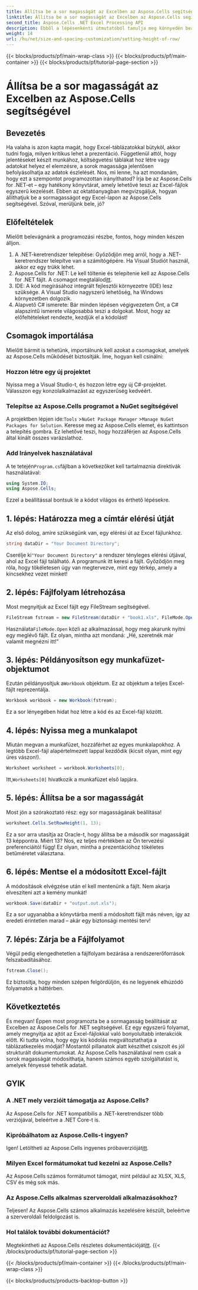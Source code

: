 ```yaml
---
title: Állítsa be a sor magasságát az Excelben az Aspose.Cells segítségével
linktitle: Állítsa be a sor magasságát az Excelben az Aspose.Cells segítségével
second_title: Aspose.Cells .NET Excel Processing API
description: Ebből a lépésenkénti útmutatóból tanulja meg könnyedén beállítani a sormagasságot az Excelben az Aspose.Cells for .NET használatával.
weight: 14
url: /hu/net/size-and-spacing-customization/setting-height-of-row/
---
```


{{< blocks/products/pf/main-wrap-class >}}
{{< blocks/products/pf/main-container >}}
{{< blocks/products/pf/tutorial-page-section >}}

# Állítsa be a sor magasságát az Excelben az Aspose.Cells segítségével

## Bevezetés
Ha valaha is azon kapta magát, hogy Excel-táblázatokkal bütyköl, akkor tudni fogja, milyen kritikus lehet a prezentáció. Függetlenül attól, hogy jelentéseket készít munkához, költségvetési táblákat hoz létre vagy adatokat helyez el elemzésre, a sorok magassága jelentősen befolyásolhatja az adatok észlelését. Nos, mi lenne, ha azt mondanám, hogy ezt a szempontot programozottan irányíthatod? Írja be az Aspose.Cells for .NET-et – egy hatékony könyvtárat, amely lehetővé teszi az Excel-fájlok egyszerű kezelését. Ebben az oktatóanyagban megvizsgáljuk, hogyan állíthatjuk be a sormagasságot egy Excel-lapon az Aspose.Cells segítségével.
Szóval, merüljünk bele, jó?
## Előfeltételek
Mielőtt belevágnánk a programozási részbe, fontos, hogy minden készen álljon. 
1. A .NET-keretrendszer telepítése: Győződjön meg arról, hogy a .NET-keretrendszer telepítve van a számítógépére. Ha Visual Studiót használ, akkor ez egy trükk lehet.
2.  Aspose.Cells for .NET: Le kell töltenie és telepítenie kell az Aspose.Cells for .NET fájlt. A csomagot megtalálod[itt](https://releases.aspose.com/cells/net/).
3. IDE: A kód megírásához integrált fejlesztői környezetre (IDE) lesz szüksége. A Visual Studio nagyszerű lehetőség, ha Windows környezetben dolgozik.
4. Alapvető C# ismerete: Bár minden lépésen végigvezetem Önt, a C# alapszintű ismerete világosabbá teszi a dolgokat.
Most, hogy az előfeltételeket rendezte, kezdjük el a kódolást!
## Csomagok importálása
Mielőtt bármit is tehetünk, importálnunk kell azokat a csomagokat, amelyek az Aspose.Cells működését biztosítják. Íme, hogyan kell csinálni:
### Hozzon létre egy új projektet
Nyissa meg a Visual Studio-t, és hozzon létre egy új C#-projektet. Válasszon egy konzolalkalmazást az egyszerűség kedvéért. 
### Telepítse az Aspose.Cells programot a NuGet segítségével
 A projektben lépjen ide:`Tools` >`NuGet Package Manager` >`Manage NuGet Packages for Solution`. Keresse meg az Aspose.Cells elemet, és kattintson a telepítés gombra. Ez lehetővé teszi, hogy hozzáférjen az Aspose.Cells által kínált összes varázslathoz.
### Add Irányelvek használatával
 A te tetején`Program.cs`fájlban a következőket kell tartalmaznia direktívák használatával:
```csharp
using System.IO;
using Aspose.Cells;
```
Ezzel a beállítással bontsuk le a kódot világos és érthető lépésekre.

## 1. lépés: Határozza meg a címtár elérési útját
Az első dolog, amire szükségünk van, egy elérési út az Excel fájlunkhoz. 
```csharp
string dataDir = "Your Document Directory";
```
 Cserélje ki`"Your Document Directory"` a rendszer tényleges elérési útjával, ahol az Excel fájl található. A programunk itt keresi a fájlt. Győződjön meg róla, hogy tökéletesen úgy van megtervezve, mint egy térkép, amely a kincsekhez vezet minket!
## 2. lépés: Fájlfolyam létrehozása
Most megnyitjuk az Excel fájlt egy FileStream segítségével. 
```csharp
FileStream fstream = new FileStream(dataDir + "book1.xls", FileMode.Open);
```
 Használata`FileMode.Open` közli az alkalmazással, hogy meg akarunk nyitni egy meglévő fájlt. Ez olyan, mintha azt mondaná: „Hé, szeretnék már valamit megnézni itt!”
## 3. lépés: Példányosítson egy munkafüzet-objektumot
 Ezután példányosítjuk a`Workbook` objektum. Ez az objektum a teljes Excel-fájlt reprezentálja. 
```csharp
Workbook workbook = new Workbook(fstream);
```
Ez a sor lényegében hidat hoz létre a kód és az Excel-fájl között. 
## 4. lépés: Nyissa meg a munkalapot
Miután megvan a munkafüzet, hozzáférhet az egyes munkalapokhoz. A legtöbb Excel-fájl alapértelmezett lappal kezdődik (kicsit olyan, mint egy üres vászon!). 
```csharp
Worksheet worksheet = workbook.Worksheets[0];
```
 Itt,`Worksheets[0]` hivatkozik a munkafüzet első lapjára. 
## 5. lépés: Állítsa be a sor magasságát
Most jön a szórakoztató rész: egy sor magasságának beállítása! 
```csharp
worksheet.Cells.SetRowHeight(1, 13);
```
Ez a sor arra utasítja az Oracle-t, hogy állítsa be a második sor magasságát 13 képpontra. Miért 13? Nos, ez teljes mértékben az Ön tervezési preferenciáitól függ! Ez olyan, mintha a prezentációhoz tökéletes betűméretet választana.
## 6. lépés: Mentse el a módosított Excel-fájlt
A módosítások elvégzése után el kell mentenünk a fájlt. Nem akarja elveszíteni azt a kemény munkát!
```csharp
workbook.Save(dataDir + "output.out.xls");
```
Ez a sor ugyanabba a könyvtárba menti a módosított fájlt más néven, így az eredeti érintetlen marad – akár egy biztonsági mentési terv!
## 7. lépés: Zárja be a Fájlfolyamot
Végül pedig elengedhetetlen a fájlfolyam bezárása a rendszererőforrások felszabadításához. 
```csharp
fstream.Close();
```
Ez biztosítja, hogy minden szépen felgördüljön, és ne legyenek elhúzódó folyamatok a háttérben.
## Következtetés
És megvan! Éppen most programozta be a sormagasság beállítását az Excelben az Aspose.Cells for .NET segítségével. Ez egy egyszerű folyamat, amely megnyitja az ajtót az Excel-fájlokkal való bonyolultabb interakciók előtt.
Ki tudta volna, hogy egy kis kódolás megváltoztathatja a táblázatkezelés módját? Mostantól pillanatok alatt készíthet csiszolt és jól strukturált dokumentumokat. Az Aspose.Cells használatával nem csak a sorok magasságát módosíthatja, hanem számos egyéb szolgáltatást is, amelyek fényessé tehetik adatait.
## GYIK
### A .NET mely verzióit támogatja az Aspose.Cells?
Az Aspose.Cells for .NET kompatibilis a .NET-keretrendszer több verziójával, beleértve a .NET Core-t is.
### Kipróbálhatom az Aspose.Cells-t ingyen?
 Igen! Letöltheti az Aspose.Cells ingyenes próbaverzióját[itt](https://releases.aspose.com/).
### Milyen Excel formátumokat tud kezelni az Aspose.Cells?
Az Aspose.Cells számos formátumot támogat, mint például az XLSX, XLS, CSV és még sok más.
### Az Aspose.Cells alkalmas szerveroldali alkalmazásokhoz?
Teljesen! Az Aspose.Cells számos alkalmazás kezelésére készült, beleértve a szerveroldali feldolgozást is.
### Hol találok további dokumentációt?
 Megtekintheti az Aspose.Cells részletes dokumentációját[itt](https://reference.aspose.com/cells/net/).
{{< /blocks/products/pf/tutorial-page-section >}}

{{< /blocks/products/pf/main-container >}}
{{< /blocks/products/pf/main-wrap-class >}}

{{< blocks/products/products-backtop-button >}}
